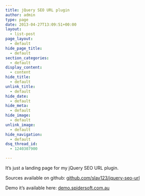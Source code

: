 ```yaml
---
title: jQuery SEO URL plugin
author: admin
type: page
date: 2013-04-27T13:09:51+00:00
layout:
  - list-post
page_layout:
  - default
hide_page_title:
  - default
section_categories:
  - default
display_content:
  - content
hide_title:
  - default
unlink_title:
  - default
hide_date:
  - default
hide_meta:
  - default
hide_image:
  - default
unlink_image:
  - default
hide_navigation:
  - default
dsq_thread_id:
  - 1240307900

---
```

It&#8217;s just a landing page for my jQuery SEO URL plugin.

Sources available on github: [github.com/slav123/jquery-seo-url](https://github.com/slav123/jquery-seo-url)

Demo it&#8217;s available here: [demo.spidersoft.com.au][1]

 [1]: http://demo.spidersoft.com.au/index.html